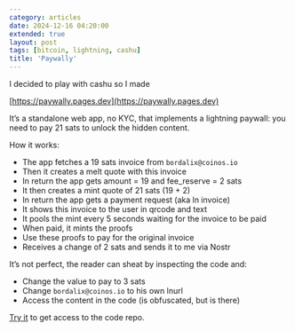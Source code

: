 ```yaml
---
category: articles
date: 2024-12-16 04:20:00
extended: true
layout: post
tags: [bitcoin, lightning, cashu]
title: 'Paywally'
---
```


I decided to play with cashu so I made

[https://paywally.pages.dev](https://paywally.pages.dev)

It’s a standalone web app, no KYC, that implements a lightning paywall: you need to pay 21 sats to unlock the hidden content.

How it works:

<!--more-->

- The app fetches a 19 sats invoice from `bordalix@coinos.io`
- Then it creates a melt quote with this invoice
- In return the app gets amount = 19 and fee_reserve = 2 sats
- It then creates a mint quote of 21 sats (19 + 2)
- In return the app gets a payment request (aka ln invoice)
- It shows this invoice to the user in qrcode and text
- It pools the mint every 5 seconds waiting for the invoice to be paid
- When paid, it mints the proofs
- Use these proofs to pay for the original invoice
- Receives a change of 2 sats and sends it to me via Nostr

It’s not perfect, the reader can sheat by inspecting the code and:

- Change the value to pay to 3 sats
- Change `bordalix@coinos.io` to his own lnurl
- Access the content in the code (is obfuscated, but is there)

[Try it](https://paywally.pages.dev) to get access to the code repo.
